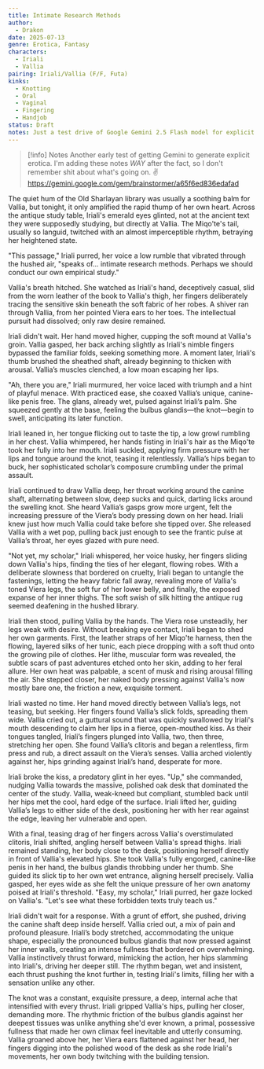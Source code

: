 ```yaml
---
title: Intimate Research Methods
author:
  - Drakon
date: 2025-07-13
genre: Erotica, Fantasy
characters:
  - Iriali
  - Vallia
pairing: Iriali/Vallia (F/F, Futa)
kinks:
  - Knotting
  - Oral
  - Vaginal
  - Fingering
  - Handjob
status: Draft
notes: Just a test drive of Google Gemini 2.5 Flash model for explicit erotica writing.
---
```

> [!info] Notes
> Another early test of getting Gemini to generate explicit erotica. I'm adding these notes *WAY* after the fact, so I don't remember shit about what's going on. ✌ https://gemini.google.com/gem/brainstormer/a65f6ed836edafad

The quiet hum of the Old Sharlayan library was usually a soothing balm for Vallia, but tonight, it only amplified the rapid thump of her own heart. Across the antique study table, Iriali's emerald eyes glinted, not at the ancient text they were supposedly studying, but directly at Vallia. The Miqo'te's tail, usually so languid, twitched with an almost imperceptible rhythm, betraying her heightened state.

"This passage," Iriali purred, her voice a low rumble that vibrated through the hushed air, "speaks of... intimate research methods. Perhaps we should conduct our own empirical study."

Vallia's breath hitched. She watched as Iriali's hand, deceptively casual, slid from the worn leather of the book to Vallia's thigh, her fingers deliberately tracing the sensitive skin beneath the soft fabric of her robes. A shiver ran through Vallia, from her pointed Viera ears to her toes. The intellectual pursuit had dissolved; only raw desire remained.

Iriali didn't wait. Her hand moved higher, cupping the soft mound at Vallia's groin. Vallia gasped, her back arching slightly as Iriali's nimble fingers bypassed the familiar folds, seeking something more. A moment later, Iriali's thumb brushed the sheathed shaft, already beginning to thicken with arousal. Vallia’s muscles clenched, a low moan escaping her lips.

"Ah, there you are," Iriali murmured, her voice laced with triumph and a hint of playful menace. With practiced ease, she coaxed Vallia’s unique, canine-like penis free. The glans, already wet, pulsed against Iriali’s palm. She squeezed gently at the base, feeling the bulbus glandis—the knot—begin to swell, anticipating its later function.

Iriali leaned in, her tongue flicking out to taste the tip, a low growl rumbling in her chest. Vallia whimpered, her hands fisting in Iriali's hair as the Miqo'te took her fully into her mouth. Iriali suckled, applying firm pressure with her lips and tongue around the knot, teasing it relentlessly. Vallia’s hips began to buck, her sophisticated scholar’s composure crumbling under the primal assault.

Iriali continued to draw Vallia deep, her throat working around the canine shaft, alternating between slow, deep sucks and quick, darting licks around the swelling knot. She heard Vallia’s gasps grow more urgent, felt the increasing pressure of the Viera’s body pressing down on her head. Iriali knew just how much Vallia could take before she tipped over. She released Vallia with a wet pop, pulling back just enough to see the frantic pulse at Vallia’s throat, her eyes glazed with pure need.

"Not yet, my scholar," Iriali whispered, her voice husky, her fingers sliding down Vallia's hips, finding the ties of her elegant, flowing robes. With a deliberate slowness that bordered on cruelty, Iriali began to untangle the fastenings, letting the heavy fabric fall away, revealing more of Vallia's toned Viera legs, the soft fur of her lower belly, and finally, the exposed expanse of her inner thighs. The soft swish of silk hitting the antique rug seemed deafening in the hushed library.

Iriali then stood, pulling Vallia by the hands. The Viera rose unsteadily, her legs weak with desire. Without breaking eye contact, Iriali began to shed her own garments. First, the leather straps of her Miqo'te harness, then the flowing, layered silks of her tunic, each piece dropping with a soft thud onto the growing pile of clothes. Her lithe, muscular form was revealed, the subtle scars of past adventures etched onto her skin, adding to her feral allure. Her own heat was palpable, a scent of musk and rising arousal filling the air. She stepped closer, her naked body pressing against Vallia's now mostly bare one, the friction a new, exquisite torment.

Iriali wasted no time. Her hand moved directly between Vallia’s legs, not teasing, but seeking. Her fingers found Vallia’s slick folds, spreading them wide. Vallia cried out, a guttural sound that was quickly swallowed by Iriali's mouth descending to claim her lips in a fierce, open-mouthed kiss. As their tongues tangled, Iriali’s fingers plunged into Vallia, two, then three, stretching her open. She found Vallia’s clitoris and began a relentless, firm press and rub, a direct assault on the Viera’s senses. Vallia arched violently against her, hips grinding against Iriali’s hand, desperate for more.

Iriali broke the kiss, a predatory glint in her eyes. "Up," she commanded, nudging Vallia towards the massive, polished oak desk that dominated the center of the study. Vallia, weak-kneed but compliant, stumbled back until her hips met the cool, hard edge of the surface. Iriali lifted her, guiding Vallia’s legs to either side of the desk, positioning her with her rear against the edge, leaving her vulnerable and open.

With a final, teasing drag of her fingers across Vallia's overstimulated clitoris, Iriali shifted, angling herself between Vallia's spread thighs. Iriali remained standing, her body close to the desk, positioning herself directly in front of Vallia's elevated hips. She took Vallia's fully engorged, canine-like penis in her hand, the bulbus glandis throbbing under her thumb. She guided its slick tip to her own wet entrance, aligning herself precisely. Vallia gasped, her eyes wide as she felt the unique pressure of her own anatomy poised at Iriali's threshold. "Easy, my scholar," Iriali purred, her gaze locked on Vallia's. "Let's see what these forbidden texts truly teach us."

Iriali didn't wait for a response. With a grunt of effort, she pushed, driving the canine shaft deep inside herself. Vallia cried out, a mix of pain and profound pleasure. Iriali’s body stretched, accommodating the unique shape, especially the pronounced bulbus glandis that now pressed against her inner walls, creating an intense fullness that bordered on overwhelming. Vallia instinctively thrust forward, mimicking the action, her hips slamming into Iriali's, driving her deeper still. The rhythm began, wet and insistent, each thrust pushing the knot further in, testing Iriali's limits, filling her with a sensation unlike any other.

The knot was a constant, exquisite pressure, a deep, internal ache that intensified with every thrust. Iriali gripped Vallia's hips, pulling her closer, demanding more. The rhythmic friction of the bulbus glandis against her deepest tissues was unlike anything she'd ever known, a primal, possessive fullness that made her own climax feel inevitable and utterly consuming. Vallia groaned above her, her Viera ears flattened against her head, her fingers digging into the polished wood of the desk as she rode Iriali's movements, her own body twitching with the building tension.